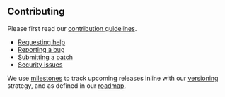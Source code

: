 Contributing
------------

Please first read our [contribution guidelines](https://kusanagi.io#katana/open-source/contributing).

* [Requesting help](https://kusanagi.io#katana/open-source/help)
* [Reporting a bug](https://kusanagi.io#katana/open-source/bug)
* [Submitting a patch](https://kusanagi.io#katana/open-source/patch)
* [Security issues](https://kusanagi.io#katana/open-source/security)

We use [milestones](https://github.com/kusanagi/katana-sdk-python3/milestones) to track upcoming releases inline with our [versioning](https://kusanagi.io#katana/docs/framework/versions) strategy, and as defined in our [roadmap](https://kusanagi.io#katana/docs/framework/roadmap).
